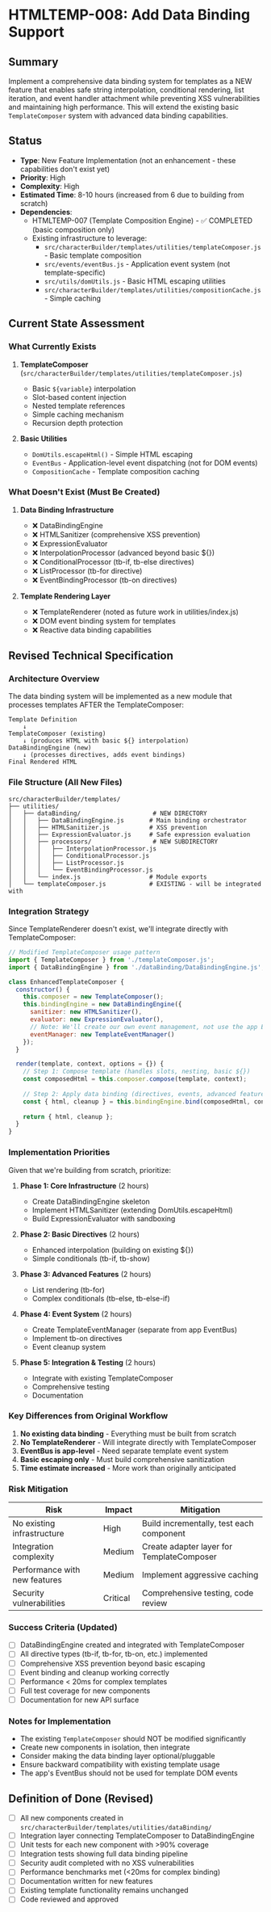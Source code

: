 # HTMLTEMP-008: Add Data Binding Support

## Summary

Implement a comprehensive data binding system for templates as a NEW feature that enables safe string interpolation, conditional rendering, list iteration, and event handler attachment while preventing XSS vulnerabilities and maintaining high performance. This will extend the existing basic `TemplateComposer` system with advanced data binding capabilities.

## Status

- **Type**: New Feature Implementation (not an enhancement - these capabilities don't exist yet)
- **Priority**: High  
- **Complexity**: High
- **Estimated Time**: 8-10 hours (increased from 6 due to building from scratch)
- **Dependencies**: 
  - HTMLTEMP-007 (Template Composition Engine) - ✅ COMPLETED (basic composition only)
  - Existing infrastructure to leverage:
    - `src/characterBuilder/templates/utilities/templateComposer.js` - Basic template composition
    - `src/events/eventBus.js` - Application event system (not template-specific)
    - `src/utils/domUtils.js` - Basic HTML escaping utilities
    - `src/characterBuilder/templates/utilities/compositionCache.js` - Simple caching

## Current State Assessment

### What Currently Exists

1. **TemplateComposer** (`src/characterBuilder/templates/utilities/templateComposer.js`)
   - Basic `${variable}` interpolation
   - Slot-based content injection
   - Nested template references
   - Simple caching mechanism
   - Recursion depth protection

2. **Basic Utilities**
   - `DomUtils.escapeHtml()` - Simple HTML escaping
   - `EventBus` - Application-level event dispatching (not for DOM events)
   - `CompositionCache` - Template composition caching

### What Doesn't Exist (Must Be Created)

1. **Data Binding Infrastructure**
   - ❌ DataBindingEngine
   - ❌ HTMLSanitizer (comprehensive XSS prevention)
   - ❌ ExpressionEvaluator
   - ❌ InterpolationProcessor (advanced beyond basic ${})
   - ❌ ConditionalProcessor (tb-if, tb-else directives)
   - ❌ ListProcessor (tb-for directive)
   - ❌ EventBindingProcessor (tb-on directives)

2. **Template Rendering Layer**
   - ❌ TemplateRenderer (noted as future work in utilities/index.js)
   - ❌ DOM event binding system for templates
   - ❌ Reactive data binding capabilities

## Revised Technical Specification

### Architecture Overview

The data binding system will be implemented as a new module that processes templates AFTER the TemplateComposer:

```
Template Definition
    ↓
TemplateComposer (existing)
    ↓ (produces HTML with basic ${} interpolation)
DataBindingEngine (new)
    ↓ (processes directives, adds event bindings)
Final Rendered HTML
```

### File Structure (All New Files)

```
src/characterBuilder/templates/
├── utilities/
│   ├── dataBinding/                    # NEW DIRECTORY
│   │   ├── DataBindingEngine.js       # Main binding orchestrator
│   │   ├── HTMLSanitizer.js           # XSS prevention
│   │   ├── ExpressionEvaluator.js     # Safe expression evaluation
│   │   ├── processors/                 # NEW SUBDIRECTORY
│   │   │   ├── InterpolationProcessor.js
│   │   │   ├── ConditionalProcessor.js
│   │   │   ├── ListProcessor.js
│   │   │   └── EventBindingProcessor.js
│   │   └── index.js                   # Module exports
│   └── templateComposer.js            # EXISTING - will be integrated with
```

### Integration Strategy

Since TemplateRenderer doesn't exist, we'll integrate directly with TemplateComposer:

```javascript
// Modified TemplateComposer usage pattern
import { TemplateComposer } from './templateComposer.js';
import { DataBindingEngine } from './dataBinding/DataBindingEngine.js';

class EnhancedTemplateComposer {
  constructor() {
    this.composer = new TemplateComposer();
    this.bindingEngine = new DataBindingEngine({
      sanitizer: new HTMLSanitizer(),
      evaluator: new ExpressionEvaluator(),
      // Note: We'll create our own event management, not use the app EventBus
      eventManager: new TemplateEventManager()
    });
  }

  render(template, context, options = {}) {
    // Step 1: Compose template (handles slots, nesting, basic ${})
    const composedHtml = this.composer.compose(template, context);
    
    // Step 2: Apply data binding (directives, events, advanced features)
    const { html, cleanup } = this.bindingEngine.bind(composedHtml, context, options);
    
    return { html, cleanup };
  }
}
```

### Implementation Priorities

Given that we're building from scratch, prioritize:

1. **Phase 1: Core Infrastructure** (2 hours)
   - Create DataBindingEngine skeleton
   - Implement HTMLSanitizer (extending DomUtils.escapeHtml)
   - Build ExpressionEvaluator with sandboxing

2. **Phase 2: Basic Directives** (2 hours)
   - Enhanced interpolation (building on existing ${})
   - Simple conditionals (tb-if, tb-show)

3. **Phase 3: Advanced Features** (2 hours)
   - List rendering (tb-for)
   - Complex conditionals (tb-else, tb-else-if)

4. **Phase 4: Event System** (2 hours)
   - Create TemplateEventManager (separate from app EventBus)
   - Implement tb-on directives
   - Event cleanup system

5. **Phase 5: Integration & Testing** (2 hours)
   - Integrate with existing TemplateComposer
   - Comprehensive testing
   - Documentation

### Key Differences from Original Workflow

1. **No existing data binding** - Everything must be built from scratch
2. **No TemplateRenderer** - Will integrate directly with TemplateComposer
3. **EventBus is app-level** - Need separate template event system
4. **Basic escaping only** - Must build comprehensive sanitization
5. **Time estimate increased** - More work than originally anticipated

### Risk Mitigation

| Risk | Impact | Mitigation |
|------|--------|------------|
| No existing infrastructure | High | Build incrementally, test each component |
| Integration complexity | Medium | Create adapter layer for TemplateComposer |
| Performance with new features | Medium | Implement aggressive caching |
| Security vulnerabilities | Critical | Comprehensive testing, code review |

### Success Criteria (Updated)

- [ ] DataBindingEngine created and integrated with TemplateComposer
- [ ] All directive types (tb-if, tb-for, tb-on, etc.) implemented
- [ ] Comprehensive XSS prevention beyond basic escaping
- [ ] Event binding and cleanup working correctly
- [ ] Performance < 20ms for complex templates
- [ ] Full test coverage for new components
- [ ] Documentation for new API surface

### Notes for Implementation

- The existing `TemplateComposer` should NOT be modified significantly
- Create new components in isolation, then integrate
- Consider making the data binding layer optional/pluggable
- Ensure backward compatibility with existing template usage
- The app's EventBus should not be used for template DOM events

## Definition of Done (Revised)

- [ ] All new components created in `src/characterBuilder/templates/utilities/dataBinding/`
- [ ] Integration layer connecting TemplateComposer to DataBindingEngine
- [ ] Unit tests for each new component with >90% coverage
- [ ] Integration tests showing full data binding pipeline
- [ ] Security audit completed with no XSS vulnerabilities
- [ ] Performance benchmarks met (<20ms for complex binding)
- [ ] Documentation written for new features
- [ ] Existing template functionality remains unchanged
- [ ] Code reviewed and approved